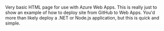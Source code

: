 Very basic HTML page for use with Azure Web Apps. This is really just to show an example of how to deploy site from GitHub to Web Apps. You'd more than likely deploy a .NET or Node.js application, but this is quick and simple.